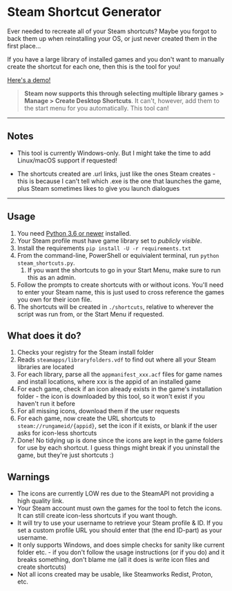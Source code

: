 # Steam Shortcut Generator

Ever needed to recreate all of your Steam shortcuts? Maybe you forgot to back them up when reinstalling your OS, or just never created them in the first place...

If you have a large library of installed games and you don't want to manually create the shortcut for each one, then this is the tool for you!

[Here's a demo!](https://www.youtube.com/watch?v=eH-ouDx1Y68)

> **Steam now supports this through selecting multiple library games > Manage > Create Desktop Shortcuts**.
It can't, however, add them to the start menu for you automatically. This tool can!


---

## Notes

- This tool is currently Windows-only. But I might take the time to add Linux/macOS support if requested! 

- The shortcuts created are .url links, just like the ones Steam creates - this is because I can't tell which .exe is the one that launches the game, plus Steam sometimes likes to give you launch dialogues

---

## Usage

> 

1. You need [Python 3.6 or newer](https://www.python.org/downloads/) installed.
2. Your Steam profile must have game library set to *publicly visible*.
3. Install the requirements `pip install -U -r requirements.txt`
4. From the command-line, PowerShell or equivialent terminal, run `python steam_shortcuts.py`.
   1. If you want the shortcuts to go in your Start Menu, make sure to run this as an admin.
5. Follow the prompts to create shortcuts with or without icons. You'll need to enter your Steam name, this is just used to cross reference the games you own for their icon file.
6. The shortcuts will be created in `./shortcuts`, relative to wherever the script was run from, or the Start Menu if requested.

## What does it do?

1. Checks your registry for the Steam install folder
2. Reads `steamapps/libraryfolders.vdf` to find out where all your Steam libraries are located
3. For each library, parse all the `appmanifest_xxx.acf` files for game names and install locations, where xxx is the appid of an installed game
4. For each game, check if an icon already exists in the game's installation folder - the icon is downloaded by this tool, so it won't exist if you haven't run it before
5. For all missing icons, download them if the user requests
6. For each game, now create the URL shortcuts to `steam://rungameid/{appid}`, set the icon if it exists, or blank if the user asks for icon-less shortcuts
7. Done! No tidying up is done since the icons are kept in the game folders for use by each shortcut. I guess things might break if you uninstall the game, but they're just shortcuts :) 

## Warnings
- The icons are currently LOW res due to the SteamAPI not providing a high quality link.
- Your Steam account must own the games for the tool to fetch the icons. It can still create icon-less shortcuts if you want though.
- It will try to use your username to retrieve your Steam profile & ID. If you set a custom profile URL you should enter that (the end ID-part) as your username.
- It only supports Windows, and does simple checks for sanity like current folder etc. - if you don't follow the usage instructions (or if you do) and it breaks something, don't blame me (all it does is write icon files and create shortcuts) 
- Not all icons created may be usable, like Steamworks Redist, Proton, etc.
